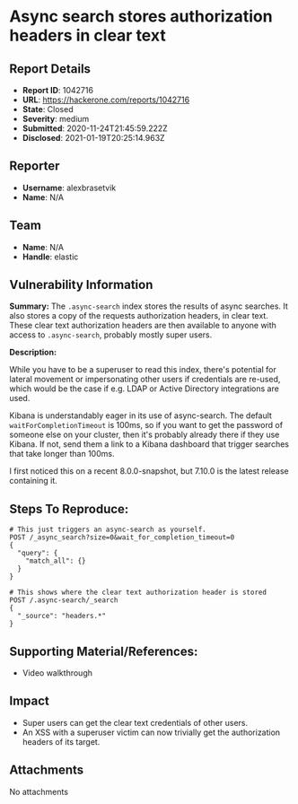 # Async search stores authorization headers in clear text

## Report Details
- **Report ID**: 1042716
- **URL**: https://hackerone.com/reports/1042716
- **State**: Closed
- **Severity**: medium
- **Submitted**: 2020-11-24T21:45:59.222Z
- **Disclosed**: 2021-01-19T20:25:14.963Z

## Reporter
- **Username**: alexbrasetvik
- **Name**: N/A

## Team
- **Name**: N/A
- **Handle**: elastic

## Vulnerability Information
**Summary:** The `.async-search` index stores the results of async searches. It also stores a copy of the requests authorization headers, in clear text. These clear text authorization headers are then available to anyone with access to `.async-search`, probably mostly super users.

**Description:**

While you have to be a superuser to read this index, there's potential for lateral movement or impersonating other users if credentials are re-used, which would be the case if e.g. LDAP or Active Directory integrations are used.

Kibana is understandably eager in its use of async-search. The default `waitForCompletionTimeout` is 100ms, so if you want to get the password of someone else on your cluster, then it's probably already there if they use Kibana. If not, send them a link to a Kibana dashboard that trigger searches that take longer than 100ms.

I first noticed this on a recent 8.0.0-snapshot, but 7.10.0 is the latest release containing it.

## Steps To Reproduce:

```
# This just triggers an async-search as yourself.
POST /_async_search?size=0&wait_for_completion_timeout=0
{
  "query": {
    "match_all": {}
  }
}

# This shows where the clear text authorization header is stored
POST /.async-search/_search
{
  "_source": "headers.*"
}
```

## Supporting Material/References:

 * Video walkthrough

## Impact

- Super users can get the clear text credentials of other users.
- An XSS with a superuser victim can now trivially get the authorization headers of its target.

## Attachments
No attachments
